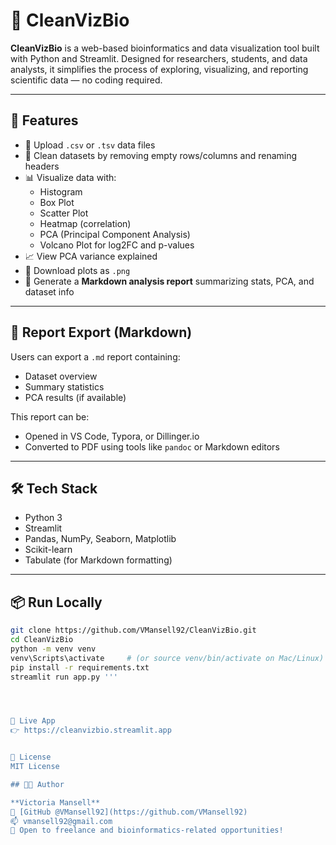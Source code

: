 # 🧬 CleanVizBio

**CleanVizBio** is a web-based bioinformatics and data visualization tool built with Python and Streamlit. Designed for researchers, students, and data analysts, it simplifies the process of exploring, visualizing, and reporting scientific data — no coding required.

---

## 🚀 Features

- 📂 Upload `.csv` or `.tsv` data files
- 🧹 Clean datasets by removing empty rows/columns and renaming headers
- 📊 Visualize data with:
  - Histogram
  - Box Plot
  - Scatter Plot
  - Heatmap (correlation)
  - PCA (Principal Component Analysis)
  - Volcano Plot for log2FC and p-values
- 📈 View PCA variance explained
- 💾 Download plots as `.png`
- 📄 Generate a **Markdown analysis report** summarizing stats, PCA, and dataset info

---

## 📎 Report Export (Markdown)

Users can export a `.md` report containing:
- Dataset overview
- Summary statistics
- PCA results (if available)

This report can be:
- Opened in VS Code, Typora, or Dillinger.io
- Converted to PDF using tools like `pandoc` or Markdown editors

---

## 🛠️ Tech Stack

- Python 3
- Streamlit
- Pandas, NumPy, Seaborn, Matplotlib
- Scikit-learn
- Tabulate (for Markdown formatting)

---

## 📦 Run Locally

```bash
git clone https://github.com/VMansell92/CleanVizBio.git
cd CleanVizBio
python -m venv venv
venv\Scripts\activate     # (or source venv/bin/activate on Mac/Linux)
pip install -r requirements.txt
streamlit run app.py '''




🔗 Live App
👉 https://cleanvizbio.streamlit.app


📄 License
MIT License

## 👩‍💻 Author

**Victoria Mansell**  
🔗 [GitHub @VMansell92](https://github.com/VMansell92)
📫 vmansell92@gmail.com
🚀 Open to freelance and bioinformatics-related opportunities!

